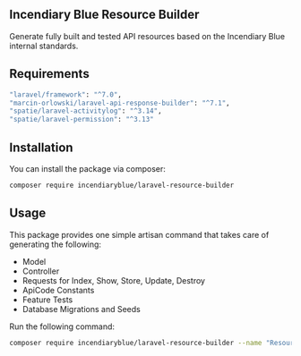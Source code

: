## Incendiary Blue Resource Builder

Generate fully built and tested API resources based on the Incendiary Blue internal standards.

## Requirements

```bash
"laravel/framework": "^7.0",
"marcin-orlowski/laravel-api-response-builder": "^7.1",
"spatie/laravel-activitylog": "^3.14",
"spatie/laravel-permission": "^3.13"
```

## Installation

You can install the package via composer:

```bash
composer require incendiaryblue/laravel-resource-builder
```

## Usage

This package provides one simple artisan command that takes care of generating the following:

- Model
- Controller
- Requests for Index, Show, Store, Update, Destroy
- ApiCode Constants
- Feature Tests
- Database Migrations and Seeds

Run the following command:

```bash
composer require incendiaryblue/laravel-resource-builder --name "Resource Name" --code 40
```
